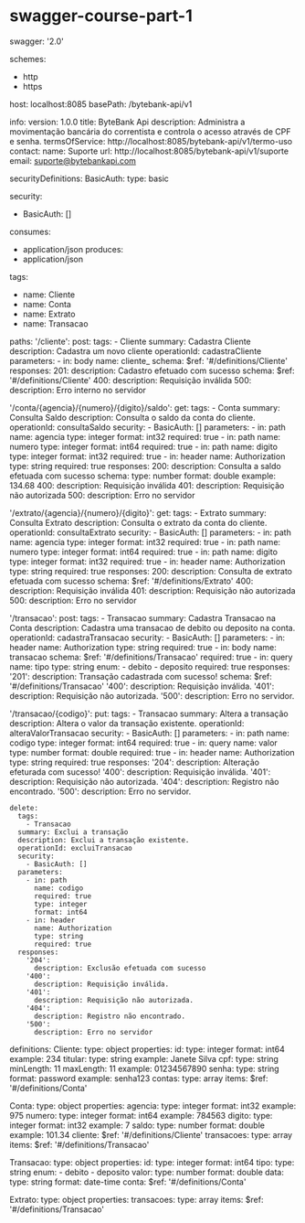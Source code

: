# swagger-course-part-1

swagger: '2.0'

schemes:
  - http
  - https

host: localhost:8085
basePath: /bytebank-api/v1

info:
  version: 1.0.0
  title: ByteBank Api
  description: Administra a movimentação bancária do correntista e controla o acesso através de CPF e senha.
  termsOfService: http://localhost:8085/bytebank-api/v1/termo-uso
  contact:
    name: Suporte
    url: http://localhost:8085/bytebank-api/v1/suporte
    email: suporte@bytebankapi.com

securityDefinitions:
  BasicAuth:
    type: basic

security:
  - BasicAuth: []

consumes:
  - application/json
produces:
  - application/json

tags:
  - name: Cliente
  - name: Conta
  - name: Extrato
  - name: Transacao

paths:
  '/cliente':
    post:
      tags:
        - Cliente
      summary: Cadastra Cliente
      description: Cadastra um novo cliente
      operationId: cadastraCliente
      parameters:
        - in: body
          name: cliente_
          schema:
            $ref: '#/definitions/Cliente'
      responses:
        201:
          description: Cadastro efetuado com sucesso
          schema:
            $ref: '#/definitions/Cliente'
        400:
          description: Requisição inválida
        500:
          description: Erro interno no servidor

  '/conta/{agencia}/{numero}/{digito}/saldo':
    get:
      tags:
        - Conta
      summary: Consulta Saldo
      description: Consulta o saldo da conta do cliente.
      operationId: consultaSaldo
      security:
        - BasicAuth: []
      parameters:
        - in: path
          name: agencia
          type: integer
          format: int32
          required: true
        - in: path
          name: numero
          type: integer
          format: int64
          required: true
        - in: path
          name: digito
          type: integer
          format: int32
          required: true
        - in: header
          name: Authorization
          type: string
          required: true
      responses:
        200:
          description: Consulta a saldo efetuada com sucesso
          schema:
            type: number
            format: double
            example: 134.68
        400:
          description: Requisição inválida
        401:
          description: Requisição não autorizada
        500:
          description: Erro no servidor

  '/extrato/{agencia}/{numero}/{digito}':
    get:
      tags:
        - Extrato
      summary: Consulta Extrato
      description: Consulta o extrato da conta do cliente.
      operationId: consultaExtrato
      security:
        - BasicAuth: []
      parameters:
        - in: path
          name: agencia
          type: integer
          format: int32
          required: true
        - in: path
          name: numero
          type: integer
          format: int64
          required: true
        - in: path
          name: digito
          type: integer
          format: int32
          required: true
        - in: header
          name: Authorization
          type: string
          required: true
      responses:
        200:
          description: Consulta de extrato efetuada com sucesso
          schema:
            $ref: '#/definitions/Extrato'
        400:
          description: Requisição inválida
        401:
          description: Requisição não autorizada
        500:
          description: Erro no servidor

  '/transacao':
    post:
      tags:
        - Transacao
      summary: Cadastra Transacao na Conta
      description: Cadastra uma transacao de debito ou deposito na conta.
      operationId: cadastraTransacao
      security:
        - BasicAuth: []
      parameters:
        - in: header
          name: Authorization
          type: string
          required: true
        - in: body
          name: transacao
          schema:
            $ref: '#/definitions/Transacao'
          required: true
        - in: query
          name: tipo
          type: string
          enum:
          - debito
          - deposito
          required: true
      responses:
        '201':
          description: Transação cadastrada com sucesso!
          schema:
            $ref: '#/definitions/Transacao'
        '400':
          description: Requisição inválida.
        '401':
          description: Requisição não autorizada.
        '500':
          description: Erro no servidor.

  '/transacao/{codigo}':
    put:
      tags:
        - Transacao
      summary: Altera a transação
      description: Altera o valor da transação existente.
      operationId: alteraValorTransacao
      security:
        - BasicAuth: []
      parameters:
        - in: path
          name: codigo
          type: integer
          format: int64
          required: true
        - in: query
          name: valor
          type: number
          format: double
          required: true
        - in: header
          name: Authorization
          type: string
          required: true
      responses:
        '204':
          description: Alteração efeturada com sucesso!
        '400':
          description: Requisição inválida.
        '401':
          description: Requisição não autorizada.
        '404':
          description: Registro não encontrado.
        '500':
          description: Erro no servidor.

    delete:
      tags:
        - Transacao
      summary: Exclui a transação
      description: Exclui a transação existente.
      operationId: excluiTransacao
      security:
        - BasicAuth: []
      parameters:
        - in: path
          name: codigo
          required: true
          type: integer
          format: int64
        - in: header
          name: Authorization
          type: string
          required: true
      responses:
        '204':
          description: Exclusão efetuada com sucesso
        '400':
          description: Requisição inválida.
        '401':
          description: Requisição não autorizada.
        '404':
          description: Registro não encontrado.
        '500':
          description: Erro no servidor

definitions:
  Cliente:
    type: object
    properties:
      id:
        type: integer
        format: int64
        example: 234
      titular:
        type: string
        example: Janete Silva
      cpf:
        type: string
        minLength: 11
        maxLength: 11
        example: 01234567890
      senha:
        type: string
        format: password
        example: senha123
      contas:
        type: array
        items:
          $ref: '#/definitions/Conta'

  Conta:
    type: object
    properties:
      agencia:
        type: integer
        format: int32
        example: 975
      numero:
        type: integer
        format: int64
        example: 784563
      digito:
        type: integer
        format: int32
        example: 7
      saldo:
        type: number
        format: double
        example: 101.34
      cliente:
        $ref: '#/definitions/Cliente'
      transacoes:
        type: array
        items:
          $ref: '#/definitions/Transacao'

  Transacao:
    type: object
    properties:
      id:
        type: integer
        format: int64
      tipo:
        type: string
        enum:
          - debito
          - deposito
      valor:
        type: number
        format: double
      data:
        type: string
        format: date-time
      conta:
        $ref: '#/definitions/Conta'

  Extrato:
    type: object
    properties:
      transacoes:
        type: array
        items:
          $ref: '#/definitions/Transacao'      
